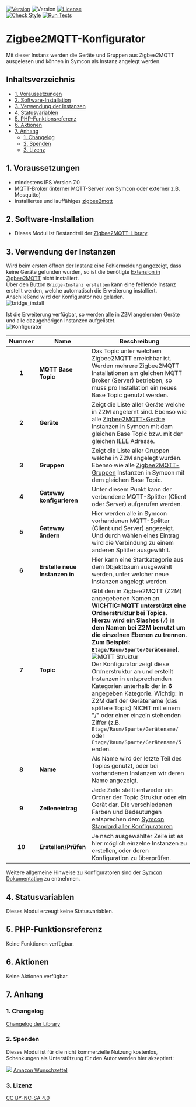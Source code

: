 [![Version](https://img.shields.io/badge/Symcon-PHPModul-red.svg)](https://www.symcon.de/service/dokumentation/entwicklerbereich/sdk-tools/sdk-php/)
![Version](https://img.shields.io/badge/Symcon%20Version-7.0%20%3E-blue.svg)
[![License](https://img.shields.io/badge/License-CC%20BY--NC--SA%204.0-green.svg)](https://creativecommons.org/licenses/by-nc-sa/4.0/)  
[![Check Style](https://github.com/Nall-chan/Zigbee2MQTT/workflows/Check%20Style/badge.svg)](https://github.com/Nall-chan/Zigbee2MQTT/actions)
[![Run Tests](https://github.com/Nall-chan/Zigbee2MQTT/workflows/Run%20Tests/badge.svg)](https://github.com/Nall-chan/Zigbee2MQTT/actions)  

# Zigbee2MQTT-Konfigurator <!-- omit in toc -->
Mit dieser Instanz werden die Geräte und Gruppen aus Zigbee2MQTT ausgelesen und können in Symcon als Instanz angelegt werden.

## Inhaltsverzeichnis <!-- omit in toc -->
- [1. Voraussetzungen](#1-voraussetzungen)
- [2. Software-Installation](#2-software-installation)
- [3. Verwendung der Instanzen](#3-verwendung-der-instanzen)
- [4. Statusvariablen](#4-statusvariablen)
- [5. PHP-Funktionsreferenz](#5-php-funktionsreferenz)
- [6. Aktionen](#6-aktionen)
- [7. Anhang](#7-anhang)
  - [1. Changelog](#1-changelog)
  - [2. Spenden](#2-spenden)
  - [3. Lizenz](#3-lizenz)


## 1. Voraussetzungen

* mindestens IPS Version 7.0
* MQTT-Broker (interner MQTT-Server von Symcon oder externer z.B. Mosquitto)
* installiertes und lauffähiges [zigbee2mqtt](https://www.zigbee2mqtt.io) 
  
## 2. Software-Installation

* Dieses Modul ist Bestandteil der [Zigbee2MQTT-Library](../README.md#3-installation).  

## 3. Verwendung der Instanzen

Wird beim ersten öffnen der Instanz eine Fehlermeldung angezeigt, dass keine Geräte gefunden wurden, so ist die benötigte [Extension in Zigbee2MQTT](#33-installation-der-ip-symcon-extension-in-zigbee2mqtt) nicht installiert.  
Über den Button `Bridge-Instanz erstellen` kann eine fehlende Instanz erstellt werden, welche automatisch die Erweiterung installiert.  
Anschließend wird der Konfigurator neu geladen.  
![bridge_install](imgs/bridge_install.png)  

Ist die Erweiterung verfügbar, so werden alle in Z2M angelernten Geräte und alle dazugehörigen Instanzen aufgelistet.  
![Konfigurator](imgs/configurator.png)  

| Nummer | Name                           | Beschreibung                                                                                                                                                                                                                                                                                                                                                                                                                                                       |
| :----: | ------------------------------ | ------------------------------------------------------------------------------------------------------------------------------------------------------------------------------------------------------------------------------------------------------------------------------------------------------------------------------------------------------------------------------------------------------------------------------------------------------------------ |
| **1**  | **MQTT Base Topic**            | Das Topic unter welchem Zigbee2MQTT erreichbar ist. Werden mehrere Zigbee2MQTT Installationen am gleichen MQTT Broker (Server) betrieben, so muss pro Installation ein neues Base Topic genutzt werden.                                                                                                                                                                                                                                                            |
| **2**  | **Geräte**                     | Zeigt die Liste aller Geräte welche in Z2M angelernt sind. Ebenso wie alle [Zigbee2MQTT-Geräte](../Device/README.md) Instanzen in Symcon mit dem gleichen Base Topic bzw. mit der gleichen IEEE Adresse.                                                                                                                                                                                                                                                           |
| **3**  | **Gruppen**                    | Zeigt die Liste aller Gruppen welche in Z2M angelegt wurden. Ebenso wie alle [Zigbee2MQTT-Gruppen](../Group/README.md) Instanzen in Symcon mit dem gleichen Base Topic.                                                                                                                                                                                                                                                                                            |
| **4**  | **Gateway konfigurieren**      | Unter diesem Punkt kann der verbundene MQTT-Splitter (Client oder Server) aufgerufen werden.                                                                                                                                                                                                                                                                                                                                                                       |
| **5**  | **Gateway ändern**             | Hier werden alle in Symcon vorhandenen MQTT-Splitter (Client und Server) angezeigt.<br>Und durch wählen eines Eintrag wird die Verbindung zu einem anderen Splitter ausgewählt.                                                                                                                                                                                                                                                                                    |
| **6**  | **Erstelle neue Instanzen in** | Hier kann eine Startkategorie aus dem Objektbaum ausgewählt werden, unter welcher neue Instanzen angelegt werden.                                                                                                                                                                                                                                                                                                                                                  |
| **7**  | **Topic**                      | Gibt den in Zigbee2MQTT (Z2M) angegebenen Namen an. <br> **WICHTIG: MQTT unterstützt eine Ordnerstruktur bei Topics. Hierzu wird ein Slashes (`/`) in dem Namen bei Z2M benutzt um die einzelnen Ebenen zu trennen. Zum Beispiel: `Etage/Raum/Sparte/Gerätename`).**<br>![MQTT Struktur](imgs/mqtt_struktur.png)<br>Der Konfigurator zeigt diese Ordnerstruktur an und erstellt Instanzen in entsprechenden Kategorien unterhalb der in **6** angegeben Kategorie. Wichtig: In Z2M darf der Gerätename (das spätere Topic) NICHT mit einem "/" oder einer einzeln stehenden Ziffer (z.B. `Etage/Raum/Sparte/Gerätename/` oder `Etage/Raum/Sparte/Gerätename/5` enden. |
| **8**  | **Name**                       | Als Name wird der letzte Teil des Topics genutzt, oder bei vorhandenen Instanzen wir deren Name angezeigt.                                                                                                                                                                                                                                                                                                                                                         |
| **9**  | **Zeileneintrag**              | Jede Zeile stellt entweder ein Ordner der Topic Struktur oder ein Gerät dar. Die verschiedenen Farben und Bedeutungen entsprechen dem [Symcon Standard aller Konfiguratoren](https://www.symcon.de/de/service/dokumentation/grundlagen/instanzen/konfiguratoren/)                                                                                                                                                                                                  |
| **10** | **Erstellen/Prüfen**           | Je nach ausgewählter Zeile ist es hier möglich einzelne Instanzen zu erstellen, oder deren Konfiguration zu überprüfen.                                                                                                                                                                                                                                                                                                                                            |

Weitere allgemeine Hinweise zu Konfiguratoren sind der [Symcon Dokumentation](https://www.symcon.de/de/service/dokumentation/grundlagen/instanzen/konfiguratoren/) zu entnehmen.

## 4. Statusvariablen

Dieses Modul erzeugt keine Statusvariablen.  

## 5. PHP-Funktionsreferenz

Keine Funktionen verfügbar.  

## 6. Aktionen

Keine Aktionen verfügbar.

## 7. Anhang

### 1. Changelog

[Changelog der Library](../README.md#5-changelog)

### 2. Spenden

Dieses Modul ist für die nicht kommerzielle Nutzung kostenlos, Schenkungen als Unterstützung für den Autor werden hier akzeptiert:

<a href="https://www.paypal.com/cgi-bin/webscr?cmd=_s-xclick&hosted_button_id=EK4JRP87XLSHW" target="_blank"><img src="https://www.paypalobjects.com/de_DE/DE/i/btn/btn_donate_LG.gif" border="0" /></a> <a href="https://www.amazon.de/hz/wishlist/ls/3JVWED9SZMDPK?ref_=wl_share" target="_blank">Amazon Wunschzettel</a>

### 3. Lizenz

[CC BY-NC-SA 4.0](https://creativecommons.org/licenses/by-nc-sa/4.0/)
